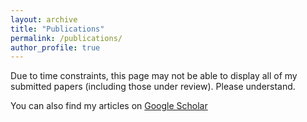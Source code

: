 ```yaml
---
layout: archive
title: "Publications"
permalink: /publications/
author_profile: true
---
```

Due to time constraints, this page may not be able to display all of my submitted papers (including those under review). Please understand.

You can also find my articles on [Google Scholar](https://scholar.google.com/citations?user=ZukVBVUAAAAJ&hl=zh-CN)
